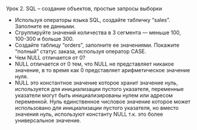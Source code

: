 Урок 2. SQL – создание объектов, простые запросы выборки
* Используя операторы языка SQL, создайте табличку “sales”. Заполните ее данными.
* Сгруппируйте значений количества в 3 сегмента — меньше 100, 100-300 и больше 300.
* Создайте таблицу “orders”, заполните ее значениями. Покажите “полный” статус заказа, используя оператор CASE.
* Чем NULL отличается от 0?
* NULL отличается от 0 тем, что NULL не представляет никакое значение, в то время как 0 представляет арифметическое значение нуля.
* NULL это константное значение которое хранит значение нуль, используется для инициализации пустого указателя, переменные указатели могут быть инициализированы нулем или адресом переменной. Нуль единственное числовое значение которое может использовано для инициализации пустого указателя, но вместо значения нуль, используют константу NULL т.к. это более универсальное значение.
